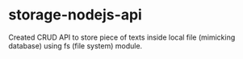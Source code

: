 # storage-nodejs-api
Created CRUD API to store piece of texts inside local file (mimicking database) using fs (file system) module.
